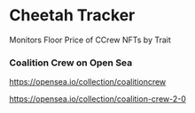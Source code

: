 # Cheetah Tracker
Monitors Floor Price of CCrew NFTs by Trait

### Coalition Crew on Open Sea
https://opensea.io/collection/coalitioncrew

https://opensea.io/collection/coalition-crew-2-0

